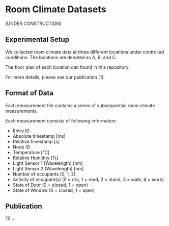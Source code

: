 # Room Climate Datasets

[UNDER CONSTRUCTION]

## Experimental Setup

We collected room climate data at three different locations under controlled conditions. The locations are denoted as A, B, and C. 

The floor plan of each location can found in this repository.

For more details, please see our publication [1].

## Format of Data

Each measurement file contains a series of subsequential room climate measurements. 

Each measurement consists of following information:

* Entry ID
* Absolute timestamp [ms]
* Relative timestamp [s]
* Node ID
* Temperature [°C]
* Relative Humidity [%]
* Light Sensor 1 (Wavelength) [nm]
* Light Sensor 2 (Wavelength) [nm]
* Number of occupants (0, 1, 2)
* Activity of occupant(s) (0 = n/a, 1 = read, 2 = stand, 3 = walk, 4 = work)
* State of Door (0 = closed, 1 = open)
* State of Window (0 = closed, 1 = open)

## Publication

[1] ...

